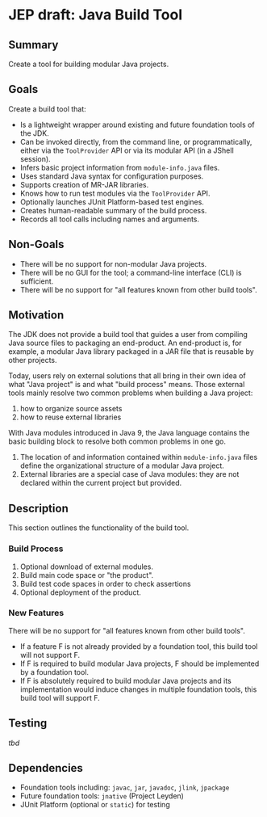 # JEP draft: Java Build Tool

## Summary

Create a tool for building modular Java projects.

## Goals

Create a build tool that:

- Is a lightweight wrapper around existing and future foundation tools of the JDK.
- Can be invoked directly, from the command line, or programmatically, either via the `ToolProvider` API or via its modular API (in a JShell session).
- Infers basic project information from `module-info.java` files.
- Uses standard Java syntax for configuration purposes.
- Supports creation of MR-JAR libraries.
- Knows how to run test modules via the `ToolProvider` API.
- Optionally launches JUnit Platform-based test engines.
- Creates human-readable summary of the build process.
- Records all tool calls including names and arguments.

## Non-Goals

- There will be no support for non-modular Java projects.
- There will be no GUI for the tool; a command-line interface (CLI) is sufficient.
- There will be no support for "all features known from other build tools".

## Motivation

The JDK does not provide a build tool that guides a user from compiling Java source files to packaging an end-product.
An end-product is, for example, a modular Java library packaged in a JAR file that is reusable by other projects.

Today, users rely on external solutions that all bring in their own idea of what "Java project" is and what "build process" means.
Those external tools mainly resolve two common problems when building a Java project:

1. how to organize source assets
1. how to reuse external libraries

With Java modules introduced in Java 9, the Java language contains the basic building block to resolve both common problems in one go.

1. The location of and information contained within `module-info.java` files define the organizational structure of a modular Java project.
1. External libraries are a special case of Java modules: they are not declared within the current project but provided. 

## Description

This section outlines the functionality of the build tool.

### Build Process

1. Optional download of external modules.
1. Build main code space or "the product".
1. Build test code spaces in order to check assertions
1. Optional deployment of the product.

### New Features

There will be no support for "all features known from other build tools".

- If a feature F is not already provided by a foundation tool, this build tool will not support F.
- If F is required to build modular Java projects, F should be implemented by a foundation tool.
- If F is absolutely required to build modular Java projects and its implementation would induce changes in multiple foundation tools, this build tool will support F.


## Testing

_tbd_

## Dependencies
- Foundation tools including: `javac`, `jar`, `javadoc`, `jlink`, `jpackage` 
- Future foundation tools: `jnative` (Project Leyden)
- JUnit Platform (optional or `static`) for testing
